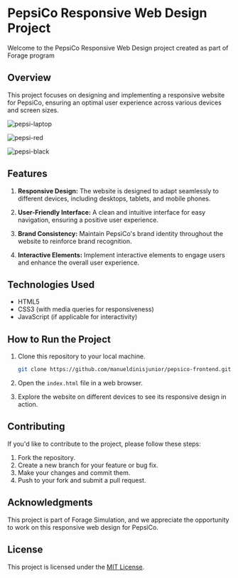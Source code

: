 # PepsiCo Responsive Web Design Project

Welcome to the PepsiCo Responsive Web Design project created as part of Forage program

## Overview

This project focuses on designing and implementing a responsive website for PepsiCo, ensuring an optimal user experience across various devices and screen sizes.

![pepsi-laptop](https://user-images.githubusercontent.com/53599271/92312592-80186e00-efc2-11ea-881c-1ce2850b565f.png)

![pepsi-red](https://user-images.githubusercontent.com/53599271/92312661-18165780-efc3-11ea-9710-3cc2b25c0c09.png)

![pepsi-black](https://user-images.githubusercontent.com/53599271/92312662-1c427500-efc3-11ea-9385-ebbd969e3679.png)

## Features

1. **Responsive Design:** The website is designed to adapt seamlessly to different devices, including desktops, tablets, and mobile phones.

2. **User-Friendly Interface:** A clean and intuitive interface for easy navigation, ensuring a positive user experience.

3. **Brand Consistency:** Maintain PepsiCo's brand identity throughout the website to reinforce brand recognition.

4. **Interactive Elements:** Implement interactive elements to engage users and enhance the overall user experience.

## Technologies Used

- HTML5
- CSS3 (with media queries for responsiveness)
- JavaScript (if applicable for interactivity)

## How to Run the Project

1. Clone this repository to your local machine.

   ```bash
   git clone https://github.com/manueldinisjunior/pepsico-frontend.git
   ```

2. Open the `index.html` file in a web browser.

3. Explore the website on different devices to see its responsive design in action.

## Contributing

If you'd like to contribute to the project, please follow these steps:

1. Fork the repository.
2. Create a new branch for your feature or bug fix.
3. Make your changes and commit them.
4. Push to your fork and submit a pull request.

## Acknowledgments

This project is part of Forage Simulation, and we appreciate the opportunity to work on this responsive web design for PepsiCo.

## License

This project is licensed under the [MIT License](LICENSE).
